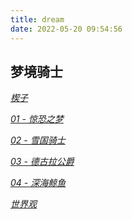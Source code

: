 ```yaml
---
title: dream
date: 2022-05-20 09:54:56
---
```


## 梦境骑士

*[楔子](/dream/0.html)*

*[01 - 惊恐之梦](/dream/1.html)*

*[02 - 雪国骑士](/dream/2.html)*

*[03 - 德古拉公爵](/dream/3.html)*

*[04 - 深海鲸鱼](/dream/4.html)*

*[世界观](/dream/world.html)*
